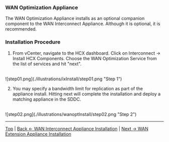 ### WAN Optimization Appliance
The WAN Optimization Appliance installs as an optional companion component to the WAN Interconnect Appliance. Although it is optional, it is recommended.



### Installation Procedure
1. From vCenter, navigate to the HCX dashboard. Click on Interconnect -> Install HCX Components. Choose the WAN Optimization Service from the list of services and hit "next".
<br>
![step01.png](./illustrations/ixInstall/step01.png "Step 1")

2. You may specify a bandwidth limit for replication as part of the appliance install. Hitting next will complete the installation and deploy a matching appliance in the SDDC.
<br>
![step02.png](./illustrations/wanoptInstall/step02.png "Step 2")



---
[Top](./README.md) | [Back <- WAN Interconnect Appliance Installation](./04_ixInstallation.md) | [Next -> WAN Extension Appliance Installation](./06_l2cInstallation.md)
